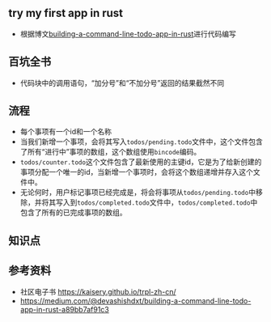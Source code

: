 ## try my first app in rust
* 根据博文[building-a-command-line-todo-app-in-rust](https://medium.com/@devashishdxt/building-a-command-line-todo-app-in-rust-a89bb7af91c3)进行代码编写

## 百坑全书
* 代码块中的调用语句，“加分号”和“不加分号”返回的结果截然不同

## 流程
* 每个事项有一个id和一个名称
* 当我们新增一个事项，会将其写入`todos/pending.todo`文件中，这个文件包含了所有“进行中”事项的数组，这个数组使用`bincode`编码。
* `todos/counter.todo`这个文件包含了最新使用的主键id，它是为了给新创建的事项分配一个唯一的id，当新增一个事项时，会将这个数组递增并存入这个文件中。
* 无论何时，用户标记事项已经完成是，将会将事项从`todos/pending.todo`中移除，并将其写入到`todos/completed.todo`文件中，`todos/completed.todo`中包含了所有的已完成事项的数组。

## 知识点


## 参考资料
* 社区电子书 https://kaisery.github.io/trpl-zh-cn/
* https://medium.com/@devashishdxt/building-a-command-line-todo-app-in-rust-a89bb7af91c3

